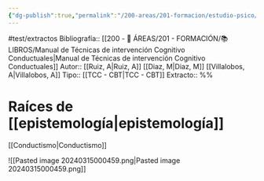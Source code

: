 ```yaml
---
{"dg-publish":true,"permalink":"/200-areas/201-formacion/estudio-psico/historia-de-la-tcc/","dgPassFrontmatter":true}
---
```


#test/extractos 
Bibliografía:: [[200 - 📌 ÁREAS/201 - FORMACIÓN/📚LIBROS/Manual de Técnicas de intervención Cognitivo Conductuales\|Manual de Técnicas de intervención Cognitivo Conductuales]]
Autor:: [[Ruiz, A\|Ruiz, A]] [[Diaz, M\|Diaz, M]] [[Villalobos, A\|Villalobos, A]]
Tipo:: [[TCC - CBT\|TCC - CBT]]
Extracto:: %%
# Raíces de [[epistemología\|epistemología]]
[[Conductismo\|Conductismo]]

![[Pasted image 20240315000459.png\|Pasted image 20240315000459.png]]
